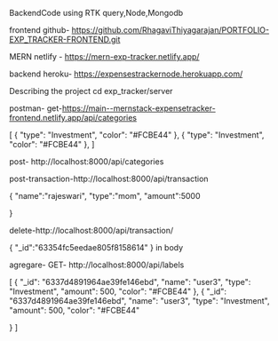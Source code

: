BackendCode using RTK query,Node,Mongodb 

frontend github- https://github.com/RhagaviThiyagarajan/PORTFOLIO-EXP_TRACKER-FRONTEND.git

MERN netlify -   https://mern-exp-tracker.netlify.app/

backend heroku-    https://expensestrackernode.herokuapp.com/

Describing the project cd exp_tracker/server

postman- get-https://main--mernstack-expensetracker-frontend.netlify.app/api/categories

[ { "type": "Investment", "color": "#FCBE44" }, { "type": "Investment", "color": "#FCBE44" }, ]

post- http://localhost:8000/api/categories

post-transaction-http://localhost:8000/api/transaction

{ "name":"rajeswari", "type":"mom", "amount":5000

}

delete-http://localhost:8000/api/transaction/

{ "_id":"63354fc5eedae805f8158614" } in body

agregare- GET- http://localhost:8000/api/labels

[ { "_id": "6337d4891964ae39fe146ebd", "name": "user3", "type": "Investment", "amount": 500, "color": "#FCBE44" }, { "_id": "6337d4891964ae39fe146ebd", "name": "user3", "type": "Investment", "amount": 500, "color": "#FCBE44"

} ]



 

